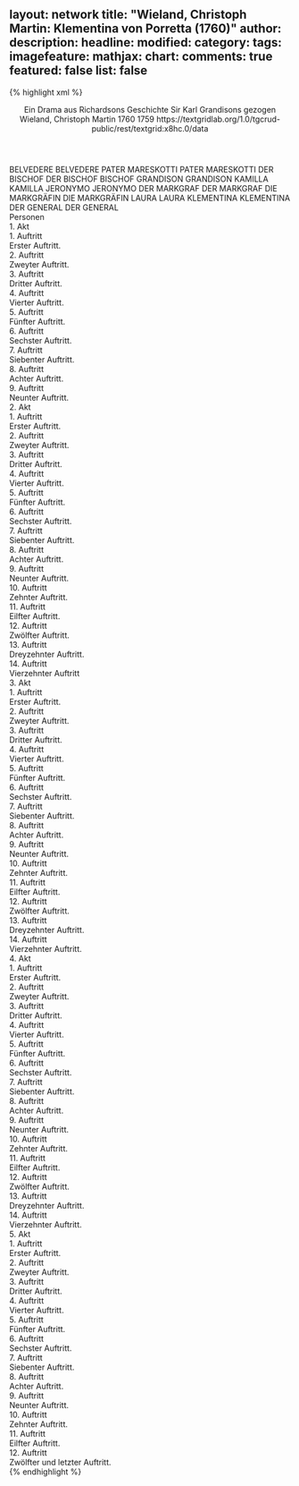layout: network
title: "Wieland, Christoph Martin: Klementina von Porretta (1760)"
author:
description:
headline:
modified:
category:
tags:
imagefeature:
mathjax:
chart:
comments: true
featured: false
list: false
---
{% highlight xml %}
<?xml-model href="https://raw.githubusercontent.com/DLiNa/project/master/rules/lina.rnc"?><?xml-model href="https://raw.githubusercontent.com/DLiNa/project/master/rules/lina.sch"?>
<play xmlns="http://lina.digital">
  <header>
    <title>Klementina von Porretta</title>
    <subtitle>Ein Drama aus Richardsons Geschichte Sir Karl Grandisons gezogen</subtitle>
    <genretitle/>
    <author>Wieland, Christoph Martin</author>
    <date type="print" when="1760">1760</date>
    <date type="premiere"/>
    <date type="written" when="1759">1759</date>
    <source>https://textgridlab.org/1.0/tgcrud-public/rest/textgrid:x8hc.0/data</source>
  </header>
  <personae>
    <character>
      <name>BELVEDERE</name>
      <alias xml:id="belvedere">
        <name>BELVEDERE</name>
      </alias>
    </character>
    <character>
      <name>PATER MARESKOTTI</name>
      <alias xml:id="pater_mareskotti">
        <name>PATER MARESKOTTI</name>
      </alias>
    </character>
    <character>
      <name>DER BISCHOF</name>
      <alias xml:id="der_bischof">
        <name>DER BISCHOF</name>
      </alias>
      <alias xml:id="bischof">
        <name>BISCHOF</name>
      </alias>
    </character>
    <character>
      <name>GRANDISON</name>
      <alias xml:id="grandison">
        <name>GRANDISON</name>
      </alias>
    </character>
    <character>
      <name>KAMILLA</name>
      <alias xml:id="kamilla">
        <name>KAMILLA</name>
      </alias>
    </character>
    <character>
      <name>JERONYMO</name>
      <alias xml:id="jeronymo">
        <name>JERONYMO</name>
      </alias>
    </character>
    <character>
      <name>DER MARKGRAF</name>
      <alias xml:id="der_markgraf">
        <name>DER MARKGRAF</name>
      </alias>
    </character>
    <character>
      <name>DIE MARKGRÄFIN</name>
      <alias xml:id="die_markgräfin">
        <name>DIE MARKGRÄFIN</name>
      </alias>
    </character>
    <character>
      <name>LAURA</name>
      <alias xml:id="laura">
        <name>LAURA</name>
      </alias>
    </character>
    <character>
      <name>KLEMENTINA</name>
      <alias xml:id="klementina">
        <name>KLEMENTINA</name>
      </alias>
    </character>
    <character>
      <name>DER GENERAL</name>
      <alias xml:id="der_general">
        <name>DER GENERAL</name>
      </alias>
    </character>
  </personae>
  <text>
    <div>
      <head>Personen</head>
    </div>
    <div>
      <head>1. Akt</head>
      <div>
        <head>1. Auftritt</head>
        <div>
          <head>Erster Auftritt.</head>
          <sp who="#belvedere">
            <amount n="4" unit="speech_acts"/>
            <amount n="363" unit="words"/>
            <amount n="2190" unit="chars"/>
          </sp>
          <sp who="#pater_mareskotti">
            <amount n="4" unit="speech_acts"/>
            <amount n="968" unit="words"/>
            <amount n="5989" unit="chars"/>
          </sp>
        </div>
      </div>
      <div>
        <head>2. Auftritt</head>
        <div>
          <head>Zweyter Auftritt.</head>
          <sp who="#der_bischof">
            <amount n="3" unit="speech_acts"/>
            <amount n="270" unit="words"/>
            <amount n="1630" unit="chars"/>
          </sp>
          <sp who="#belvedere">
            <amount n="3" unit="speech_acts"/>
            <amount n="82" unit="words"/>
            <amount n="2" unit="lines"/>
            <amount n="475" unit="chars"/>
          </sp>
          <sp who="#pater_mareskotti">
            <amount n="1" unit="speech_acts"/>
            <amount n="35" unit="words"/>
            <amount n="214" unit="chars"/>
          </sp>
        </div>
      </div>
      <div>
        <head>3. Auftritt</head>
        <div>
          <head>Dritter Auftritt.</head>
          <sp who="#der_bischof">
            <amount n="1" unit="speech_acts"/>
            <amount n="78" unit="words"/>
            <amount n="462" unit="chars"/>
          </sp>
        </div>
      </div>
      <div>
        <head>4. Auftritt</head>
        <div>
          <head>Vierter Auftritt.</head>
          <sp who="#der_bischof">
            <amount n="3" unit="speech_acts"/>
            <amount n="417" unit="words"/>
            <amount n="2511" unit="chars"/>
          </sp>
          <sp who="#grandison">
            <amount n="3" unit="speech_acts"/>
            <amount n="214" unit="words"/>
            <amount n="1205" unit="chars"/>
          </sp>
          <sp who="#bischof">
            <amount n="1" unit="speech_acts"/>
            <amount n="40" unit="words"/>
            <amount n="220" unit="chars"/>
          </sp>
        </div>
      </div>
      <div>
        <head>5. Auftritt</head>
        <div>
          <head>Fünfter Auftritt.</head>
          <sp who="#kamilla">
            <amount n="1" unit="speech_acts"/>
            <amount n="33" unit="words"/>
            <amount n="193" unit="chars"/>
          </sp>
          <sp who="#der_bischof">
            <amount n="1" unit="speech_acts"/>
            <amount n="67" unit="words"/>
            <amount n="400" unit="chars"/>
          </sp>
        </div>
      </div>
      <div>
        <head>6. Auftritt</head>
        <div>
          <head>Sechster Auftritt.</head>
          <sp who="#kamilla">
            <amount n="4" unit="speech_acts"/>
            <amount n="441" unit="words"/>
            <amount n="2522" unit="chars"/>
          </sp>
          <sp who="#grandison">
            <amount n="4" unit="speech_acts"/>
            <amount n="90" unit="words"/>
            <amount n="2" unit="lines"/>
            <amount n="503" unit="chars"/>
          </sp>
        </div>
      </div>
      <div>
        <head>7. Auftritt</head>
        <div>
          <head>Siebenter Auftritt.</head>
          <sp who="#belvedere">
            <amount n="9" unit="speech_acts"/>
            <amount n="630" unit="words"/>
            <amount n="1" unit="lines"/>
            <amount n="3524" unit="chars"/>
          </sp>
          <sp who="#grandison">
            <amount n="8" unit="speech_acts"/>
            <amount n="760" unit="words"/>
            <amount n="1" unit="lines"/>
            <amount n="4522" unit="chars"/>
          </sp>
        </div>
      </div>
      <div>
        <head>8. Auftritt</head>
        <div>
          <head>Achter Auftritt.</head>
          <sp who="#grandison">
            <amount n="1" unit="speech_acts"/>
            <amount n="148" unit="words"/>
            <amount n="913" unit="chars"/>
          </sp>
        </div>
      </div>
      <div>
        <head>9. Auftritt</head>
        <div>
          <head>Neunter Auftritt.</head>
          <sp who="#der_bischof">
            <amount n="1" unit="speech_acts"/>
            <amount n="38" unit="words"/>
            <amount n="249" unit="chars"/>
          </sp>
          <sp who="#grandison">
            <amount n="1" unit="speech_acts"/>
            <amount n="15" unit="words"/>
            <amount n="1" unit="lines"/>
            <amount n="76" unit="chars"/>
          </sp>
        </div>
      </div>
    </div>
    <div>
      <head>2. Akt</head>
      <div>
        <head>1. Auftritt</head>
        <div>
          <head>Erster Auftritt.</head>
          <sp who="#jeronymo">
            <amount n="4" unit="speech_acts"/>
            <amount n="246" unit="words"/>
            <amount n="1417" unit="chars"/>
          </sp>
          <sp who="#der_bischof">
            <amount n="4" unit="speech_acts"/>
            <amount n="116" unit="words"/>
            <amount n="2" unit="lines"/>
            <amount n="666" unit="chars"/>
          </sp>
        </div>
      </div>
      <div>
        <head>2. Auftritt</head>
        <div>
          <head>Zweyter Auftritt.</head>
          <sp who="#grandison">
            <amount n="2" unit="speech_acts"/>
            <amount n="61" unit="words"/>
            <amount n="338" unit="chars"/>
          </sp>
          <sp who="#jeronymo">
            <amount n="1" unit="speech_acts"/>
            <amount n="74" unit="words"/>
            <amount n="451" unit="chars"/>
          </sp>
          <sp who="#der_bischof">
            <amount n="1" unit="speech_acts"/>
            <amount n="50" unit="words"/>
            <amount n="300" unit="chars"/>
          </sp>
        </div>
      </div>
      <div>
        <head>3. Auftritt</head>
        <div>
          <head>Dritter Auftritt.</head>
          <sp who="#jeronymo">
            <amount n="2" unit="speech_acts"/>
            <amount n="288" unit="words"/>
            <amount n="1641" unit="chars"/>
          </sp>
          <sp who="#grandison">
            <amount n="1" unit="speech_acts"/>
            <amount n="203" unit="words"/>
            <amount n="1201" unit="chars"/>
          </sp>
        </div>
      </div>
      <div>
        <head>4. Auftritt</head>
        <div>
          <head>Vierter Auftritt.</head>
          <sp who="#der_markgraf">
            <amount n="3" unit="speech_acts"/>
            <amount n="123" unit="words"/>
            <amount n="746" unit="chars"/>
          </sp>
          <sp who="#grandison">
            <amount n="3" unit="speech_acts"/>
            <amount n="83" unit="words"/>
            <amount n="1" unit="lines"/>
            <amount n="463" unit="chars"/>
          </sp>
          <sp who="#die_markgräfin">
            <amount n="3" unit="speech_acts"/>
            <amount n="181" unit="words"/>
            <amount n="1" unit="lines"/>
            <amount n="1017" unit="chars"/>
          </sp>
          <sp who="#jeronymo">
            <amount n="2" unit="speech_acts"/>
            <amount n="43" unit="words"/>
            <amount n="1" unit="lines"/>
            <amount n="235" unit="chars"/>
          </sp>
        </div>
      </div>
      <div>
        <head>5. Auftritt</head>
        <div>
          <head>Fünfter Auftritt.</head>
          <sp who="#der_bischof">
            <amount n="1" unit="speech_acts"/>
            <amount n="39" unit="words"/>
            <amount n="233" unit="chars"/>
          </sp>
          <sp who="#jeronymo">
            <amount n="2" unit="speech_acts"/>
            <amount n="62" unit="words"/>
            <amount n="350" unit="chars"/>
          </sp>
          <sp who="#der_markgraf">
            <amount n="2" unit="speech_acts"/>
            <amount n="72" unit="words"/>
            <amount n="502" unit="chars"/>
          </sp>
          <sp who="#grandison">
            <amount n="1" unit="speech_acts"/>
            <amount n="72" unit="words"/>
            <amount n="427" unit="chars"/>
          </sp>
        </div>
      </div>
      <div>
        <head>6. Auftritt</head>
        <div>
          <head>Sechster Auftritt.</head>
          <sp who="#jeronymo">
            <amount n="2" unit="speech_acts"/>
            <amount n="20" unit="words"/>
            <amount n="2" unit="lines"/>
            <amount n="113" unit="chars"/>
          </sp>
          <sp who="#die_markgräfin">
            <amount n="2" unit="speech_acts"/>
            <amount n="247" unit="words"/>
            <amount n="1439" unit="chars"/>
          </sp>
          <sp who="#pater_mareskotti">
            <amount n="1" unit="speech_acts"/>
            <amount n="82" unit="words"/>
            <amount n="508" unit="chars"/>
          </sp>
          <sp who="#der_markgraf">
            <amount n="1" unit="speech_acts"/>
            <amount n="48" unit="words"/>
            <amount n="256" unit="chars"/>
          </sp>
        </div>
      </div>
      <div>
        <head>7. Auftritt</head>
        <div>
          <head>Siebenter Auftritt.</head>
          <sp who="#laura">
            <amount n="1" unit="speech_acts"/>
            <amount n="28" unit="words"/>
            <amount n="165" unit="chars"/>
          </sp>
          <sp who="#der_markgraf">
            <amount n="1" unit="speech_acts"/>
            <amount n="8" unit="words"/>
            <amount n="1" unit="lines"/>
            <amount n="52" unit="chars"/>
          </sp>
          <sp who="#pater_mareskotti">
            <amount n="1" unit="speech_acts"/>
            <amount n="6" unit="words"/>
            <amount n="1" unit="lines"/>
            <amount n="32" unit="chars"/>
          </sp>
        </div>
      </div>
      <div>
        <head>8. Auftritt</head>
        <div>
          <head>Achter Auftritt.</head>
          <sp who="#grandison">
            <amount n="2" unit="speech_acts"/>
            <amount n="17" unit="words"/>
            <amount n="2" unit="lines"/>
            <amount n="85" unit="chars"/>
          </sp>
          <sp who="#jeronymo">
            <amount n="2" unit="speech_acts"/>
            <amount n="40" unit="words"/>
            <amount n="1" unit="lines"/>
            <amount n="242" unit="chars"/>
          </sp>
          <sp who="#klementina">
            <amount n="6" unit="speech_acts"/>
            <amount n="161" unit="words"/>
            <amount n="2" unit="lines"/>
            <amount n="897" unit="chars"/>
          </sp>
          <sp who="#kamilla">
            <amount n="1" unit="speech_acts"/>
            <amount n="6" unit="words"/>
            <amount n="1" unit="lines"/>
            <amount n="27" unit="chars"/>
          </sp>
          <sp who="#die_markgräfin">
            <amount n="2" unit="speech_acts"/>
            <amount n="33" unit="words"/>
            <amount n="1" unit="lines"/>
            <amount n="196" unit="chars"/>
          </sp>
          <sp who="#der_bischof">
            <amount n="1" unit="speech_acts"/>
            <amount n="34" unit="words"/>
            <amount n="190" unit="chars"/>
          </sp>
        </div>
      </div>
      <div>
        <head>9. Auftritt</head>
        <div>
          <head>Neunter Auftritt.</head>
          <sp who="#grandison">
            <amount n="2" unit="speech_acts"/>
            <amount n="56" unit="words"/>
            <amount n="1" unit="lines"/>
            <amount n="316" unit="chars"/>
          </sp>
          <sp who="#der_bischof">
            <amount n="1" unit="speech_acts"/>
            <amount n="35" unit="words"/>
            <amount n="220" unit="chars"/>
          </sp>
          <sp who="#jeronymo">
            <amount n="1" unit="speech_acts"/>
            <amount n="31" unit="words"/>
            <amount n="190" unit="chars"/>
          </sp>
        </div>
      </div>
      <div>
        <head>10. Auftritt</head>
        <div>
          <head>Zehnter Auftritt.</head>
          <sp who="#jeronymo">
            <amount n="1" unit="speech_acts"/>
            <amount n="47" unit="words"/>
            <amount n="255" unit="chars"/>
          </sp>
          <sp who="#pater_mareskotti">
            <amount n="1" unit="speech_acts"/>
            <amount n="76" unit="words"/>
            <amount n="423" unit="chars"/>
          </sp>
          <sp who="#grandison">
            <amount n="1" unit="speech_acts"/>
            <amount n="121" unit="words"/>
            <amount n="684" unit="chars"/>
          </sp>
        </div>
      </div>
      <div>
        <head>11. Auftritt</head>
        <div>
          <head>Eilfter Auftritt.</head>
          <sp who="#kamilla">
            <amount n="1" unit="speech_acts"/>
            <amount n="58" unit="words"/>
            <amount n="308" unit="chars"/>
          </sp>
          <sp who="#jeronymo">
            <amount n="1" unit="speech_acts"/>
            <amount n="29" unit="words"/>
            <amount n="160" unit="chars"/>
          </sp>
          <sp who="#grandison">
            <amount n="1" unit="speech_acts"/>
            <amount n="13" unit="words"/>
            <amount n="1" unit="lines"/>
            <amount n="73" unit="chars"/>
          </sp>
        </div>
      </div>
      <div>
        <head>12. Auftritt</head>
        <div>
          <head>Zwölfter Auftritt.</head>
          <sp who="#die_markgräfin">
            <amount n="3" unit="speech_acts"/>
            <amount n="54" unit="words"/>
            <amount n="1" unit="lines"/>
            <amount n="310" unit="chars"/>
          </sp>
          <sp who="#klementina">
            <amount n="2" unit="speech_acts"/>
            <amount n="105" unit="words"/>
            <amount n="531" unit="chars"/>
          </sp>
        </div>
      </div>
      <div>
        <head>13. Auftritt</head>
        <div>
          <head>Dreyzehnter Auftritt.</head>
          <sp who="#grandison">
            <amount n="5" unit="speech_acts"/>
            <amount n="117" unit="words"/>
            <amount n="2" unit="lines"/>
            <amount n="663" unit="chars"/>
          </sp>
          <sp who="#klementina">
            <amount n="8" unit="speech_acts"/>
            <amount n="374" unit="words"/>
            <amount n="3" unit="lines"/>
            <amount n="2029" unit="chars"/>
          </sp>
          <sp who="#die_markgräfin">
            <amount n="5" unit="speech_acts"/>
            <amount n="91" unit="words"/>
            <amount n="3" unit="lines"/>
            <amount n="537" unit="chars"/>
          </sp>
        </div>
      </div>
      <div>
        <head>14. Auftritt</head>
        <div>
          <head>Vierzehnter Auftritt</head>
          <sp who="#grandison">
            <amount n="1" unit="speech_acts"/>
            <amount n="241" unit="words"/>
            <amount n="1422" unit="chars"/>
          </sp>
        </div>
      </div>
    </div>
    <div>
      <head>3. Akt</head>
      <div>
        <head>1. Auftritt</head>
        <div>
          <head>Erster Auftritt.</head>
          <sp who="#kamilla">
            <amount n="1" unit="speech_acts"/>
            <amount n="44" unit="words"/>
            <amount n="268" unit="chars"/>
          </sp>
        </div>
      </div>
      <div>
        <head>2. Auftritt</head>
        <div>
          <head>Zweyter Auftritt.</head>
          <sp who="#pater_mareskotti">
            <amount n="3" unit="speech_acts"/>
            <amount n="84" unit="words"/>
            <amount n="2" unit="lines"/>
            <amount n="455" unit="chars"/>
          </sp>
          <sp who="#kamilla">
            <amount n="2" unit="speech_acts"/>
            <amount n="223" unit="words"/>
            <amount n="1368" unit="chars"/>
          </sp>
        </div>
      </div>
      <div>
        <head>3. Auftritt</head>
        <div>
          <head>Dritter Auftritt.</head>
          <sp who="#kamilla">
            <amount n="3" unit="speech_acts"/>
            <amount n="112" unit="words"/>
            <amount n="1" unit="lines"/>
            <amount n="625" unit="chars"/>
          </sp>
          <sp who="#belvedere">
            <amount n="2" unit="speech_acts"/>
            <amount n="120" unit="words"/>
            <amount n="651" unit="chars"/>
          </sp>
        </div>
      </div>
      <div>
        <head>4. Auftritt</head>
        <div>
          <head>Vierter Auftritt.</head>
          <sp who="#belvedere">
            <amount n="5" unit="speech_acts"/>
            <amount n="618" unit="words"/>
            <amount n="3457" unit="chars"/>
          </sp>
          <sp who="#die_markgräfin">
            <amount n="5" unit="speech_acts"/>
            <amount n="761" unit="words"/>
            <amount n="1" unit="lines"/>
            <amount n="4361" unit="chars"/>
          </sp>
        </div>
      </div>
      <div>
        <head>5. Auftritt</head>
        <div>
          <head>Fünfter Auftritt.</head>
          <sp who="#laura">
            <amount n="1" unit="speech_acts"/>
            <amount n="17" unit="words"/>
            <amount n="1" unit="lines"/>
            <amount n="90" unit="chars"/>
          </sp>
          <sp who="#belvedere">
            <amount n="1" unit="speech_acts"/>
            <amount n="61" unit="words"/>
            <amount n="317" unit="chars"/>
          </sp>
        </div>
      </div>
      <div>
        <head>6. Auftritt</head>
        <div>
          <head>Sechster Auftritt.</head>
          <sp who="#die_markgräfin">
            <amount n="1" unit="speech_acts"/>
            <amount n="102" unit="words"/>
            <amount n="548" unit="chars"/>
          </sp>
        </div>
      </div>
      <div>
        <head>7. Auftritt</head>
        <div>
          <head>Siebenter Auftritt.</head>
          <sp who="#der_markgraf">
            <amount n="2" unit="speech_acts"/>
            <amount n="219" unit="words"/>
            <amount n="1261" unit="chars"/>
          </sp>
          <sp who="#jeronymo">
            <amount n="1" unit="speech_acts"/>
            <amount n="76" unit="words"/>
            <amount n="457" unit="chars"/>
          </sp>
        </div>
      </div>
      <div>
        <head>8. Auftritt</head>
        <div>
          <head>Achter Auftritt.</head>
          <sp who="#die_markgräfin">
            <amount n="1" unit="speech_acts"/>
            <amount n="8" unit="words"/>
            <amount n="1" unit="lines"/>
            <amount n="42" unit="chars"/>
          </sp>
          <sp who="#jeronymo">
            <amount n="1" unit="speech_acts"/>
            <amount n="40" unit="words"/>
            <amount n="230" unit="chars"/>
          </sp>
        </div>
      </div>
      <div>
        <head>9. Auftritt</head>
        <div>
          <head>Neunter Auftritt.</head>
          <sp who="#der_bischof">
            <amount n="1" unit="speech_acts"/>
            <amount n="2" unit="words"/>
            <amount n="1" unit="lines"/>
            <amount n="14" unit="chars"/>
          </sp>
          <sp who="#jeronymo">
            <amount n="1" unit="speech_acts"/>
            <amount n="10" unit="words"/>
            <amount n="1" unit="lines"/>
            <amount n="47" unit="chars"/>
          </sp>
          <sp who="#der_markgraf">
            <amount n="4" unit="speech_acts"/>
            <amount n="553" unit="words"/>
            <amount n="1" unit="lines"/>
            <amount n="3202" unit="chars"/>
          </sp>
          <sp who="#grandison">
            <amount n="3" unit="speech_acts"/>
            <amount n="85" unit="words"/>
            <amount n="2" unit="lines"/>
            <amount n="461" unit="chars"/>
          </sp>
        </div>
      </div>
      <div>
        <head>10. Auftritt</head>
        <div>
          <head>Zehnter Auftritt.</head>
          <sp who="#jeronymo">
            <amount n="3" unit="speech_acts"/>
            <amount n="86" unit="words"/>
            <amount n="1" unit="lines"/>
            <amount n="541" unit="chars"/>
          </sp>
          <sp who="#grandison">
            <amount n="6" unit="speech_acts"/>
            <amount n="555" unit="words"/>
            <amount n="1" unit="lines"/>
            <amount n="3198" unit="chars"/>
          </sp>
          <sp who="#pater_mareskotti">
            <amount n="1" unit="speech_acts"/>
            <amount n="24" unit="words"/>
            <amount n="134" unit="chars"/>
          </sp>
          <sp who="#die_markgräfin">
            <amount n="2" unit="speech_acts"/>
            <amount n="91" unit="words"/>
            <amount n="524" unit="chars"/>
          </sp>
          <sp who="#der_bischof">
            <amount n="1" unit="speech_acts"/>
            <amount n="54" unit="words"/>
            <amount n="302" unit="chars"/>
          </sp>
        </div>
      </div>
      <div>
        <head>11. Auftritt</head>
        <div>
          <head>Eilfter Auftritt.</head>
          <sp who="#kamilla">
            <amount n="1" unit="speech_acts"/>
            <amount n="163" unit="words"/>
            <amount n="939" unit="chars"/>
          </sp>
          <sp who="#die_markgräfin">
            <amount n="1" unit="speech_acts"/>
            <amount n="16" unit="words"/>
            <amount n="101" unit="chars"/>
          </sp>
          <sp who="#pater_mareskotti">
            <amount n="1" unit="speech_acts"/>
            <amount n="28" unit="words"/>
            <amount n="159" unit="chars"/>
          </sp>
        </div>
      </div>
      <div>
        <head>12. Auftritt</head>
        <div>
          <head>Zwölfter Auftritt.</head>
          <sp who="#grandison">
            <amount n="3" unit="speech_acts"/>
            <amount n="61" unit="words"/>
            <amount n="2" unit="lines"/>
            <amount n="346" unit="chars"/>
          </sp>
          <sp who="#klementina">
            <amount n="2" unit="speech_acts"/>
            <amount n="664" unit="words"/>
            <amount n="3782" unit="chars"/>
          </sp>
          <sp who="#jeronymo">
            <amount n="1" unit="speech_acts"/>
            <amount n="16" unit="words"/>
            <amount n="1" unit="lines"/>
            <amount n="85" unit="chars"/>
          </sp>
        </div>
      </div>
      <div>
        <head>13. Auftritt</head>
        <div>
          <head>Dreyzehnter Auftritt.</head>
          <sp who="#jeronymo">
            <amount n="2" unit="speech_acts"/>
            <amount n="116" unit="words"/>
            <amount n="670" unit="chars"/>
          </sp>
          <sp who="#klementina">
            <amount n="2" unit="speech_acts"/>
            <amount n="180" unit="words"/>
            <amount n="945" unit="chars"/>
          </sp>
        </div>
      </div>
      <div>
        <head>14. Auftritt</head>
        <div>
          <head>Vierzehnter Auftritt.</head>
          <sp who="#jeronymo">
            <amount n="4" unit="speech_acts"/>
            <amount n="374" unit="words"/>
            <amount n="2140" unit="chars"/>
          </sp>
          <sp who="#grandison">
            <amount n="3" unit="speech_acts"/>
            <amount n="111" unit="words"/>
            <amount n="1" unit="lines"/>
            <amount n="627" unit="chars"/>
          </sp>
        </div>
      </div>
    </div>
    <div>
      <head>4. Akt</head>
      <div>
        <head>1. Auftritt</head>
        <div>
          <head>Erster Auftritt.</head>
          <sp who="#klementina">
            <amount n="1" unit="speech_acts"/>
            <amount n="329" unit="words"/>
            <amount n="1799" unit="chars"/>
          </sp>
        </div>
      </div>
      <div>
        <head>2. Auftritt</head>
        <div>
          <head>Zweyter Auftritt.</head>
          <sp who="#klementina">
            <amount n="5" unit="speech_acts"/>
            <amount n="283" unit="words"/>
            <amount n="2" unit="lines"/>
            <amount n="1570" unit="chars"/>
          </sp>
          <sp who="#grandison">
            <amount n="4" unit="speech_acts"/>
            <amount n="361" unit="words"/>
            <amount n="2123" unit="chars"/>
          </sp>
        </div>
      </div>
      <div>
        <head>3. Auftritt</head>
        <div>
          <head>Dritter Auftritt.</head>
          <sp who="#laura">
            <amount n="1" unit="speech_acts"/>
            <amount n="9" unit="words"/>
            <amount n="1" unit="lines"/>
            <amount n="47" unit="chars"/>
          </sp>
          <sp who="#klementina">
            <amount n="1" unit="speech_acts"/>
            <amount n="114" unit="words"/>
            <amount n="617" unit="chars"/>
          </sp>
          <sp who="#grandison">
            <amount n="1" unit="speech_acts"/>
            <amount n="29" unit="words"/>
            <amount n="165" unit="chars"/>
          </sp>
        </div>
      </div>
      <div>
        <head>4. Auftritt</head>
        <div>
          <head>Vierter Auftritt.</head>
          <sp who="#grandison">
            <amount n="1" unit="speech_acts"/>
            <amount n="130" unit="words"/>
            <amount n="713" unit="chars"/>
          </sp>
        </div>
      </div>
      <div>
        <head>5. Auftritt</head>
        <div>
          <head>Fünfter Auftritt.</head>
          <sp who="#der_general">
            <amount n="5" unit="speech_acts"/>
            <amount n="379" unit="words"/>
            <amount n="1" unit="lines"/>
            <amount n="2286" unit="chars"/>
          </sp>
          <sp who="#grandison">
            <amount n="4" unit="speech_acts"/>
            <amount n="234" unit="words"/>
            <amount n="1352" unit="chars"/>
          </sp>
        </div>
      </div>
      <div>
        <head>6. Auftritt</head>
        <div>
          <head>Sechster Auftritt.</head>
          <sp who="#der_bischof">
            <amount n="1" unit="speech_acts"/>
            <amount n="30" unit="words"/>
            <amount n="161" unit="chars"/>
          </sp>
          <sp who="#grandison">
            <amount n="1" unit="speech_acts"/>
            <amount n="29" unit="words"/>
            <amount n="156" unit="chars"/>
          </sp>
        </div>
      </div>
      <div>
        <head>7. Auftritt</head>
        <div>
          <head>Siebenter Auftritt.</head>
          <sp who="#der_bischof">
            <amount n="7" unit="speech_acts"/>
            <amount n="305" unit="words"/>
            <amount n="1" unit="lines"/>
            <amount n="1803" unit="chars"/>
          </sp>
          <sp who="#der_general">
            <amount n="7" unit="speech_acts"/>
            <amount n="354" unit="words"/>
            <amount n="2" unit="lines"/>
            <amount n="2122" unit="chars"/>
          </sp>
        </div>
      </div>
      <div>
        <head>8. Auftritt</head>
        <div>
          <head>Achter Auftritt.</head>
          <sp who="#der_general">
            <amount n="1" unit="speech_acts"/>
            <amount n="102" unit="words"/>
            <amount n="606" unit="chars"/>
          </sp>
        </div>
      </div>
      <div>
        <head>9. Auftritt</head>
        <div>
          <head>Neunter Auftritt.</head>
          <sp who="#grandison">
            <amount n="4" unit="speech_acts"/>
            <amount n="352" unit="words"/>
            <amount n="1" unit="lines"/>
            <amount n="2035" unit="chars"/>
          </sp>
          <sp who="#der_general">
            <amount n="3" unit="speech_acts"/>
            <amount n="128" unit="words"/>
            <amount n="1" unit="lines"/>
            <amount n="730" unit="chars"/>
          </sp>
        </div>
      </div>
      <div>
        <head>10. Auftritt</head>
        <div>
          <head>Zehnter Auftritt.</head>
          <sp who="#pater_mareskotti">
            <amount n="1" unit="speech_acts"/>
            <amount n="54" unit="words"/>
            <amount n="307" unit="chars"/>
          </sp>
        </div>
      </div>
      <div>
        <head>11. Auftritt</head>
        <div>
          <head>Eilfter Auftritt.</head>
          <sp who="#pater_mareskotti">
            <amount n="2" unit="speech_acts"/>
            <amount n="67" unit="words"/>
            <amount n="1" unit="lines"/>
            <amount n="386" unit="chars"/>
          </sp>
          <sp who="#belvedere">
            <amount n="2" unit="speech_acts"/>
            <amount n="122" unit="words"/>
            <amount n="722" unit="chars"/>
          </sp>
        </div>
      </div>
      <div>
        <head>12. Auftritt</head>
        <div>
          <head>Zwölfter Auftritt.</head>
          <sp who="#jeronymo">
            <amount n="3" unit="speech_acts"/>
            <amount n="247" unit="words"/>
            <amount n="1481" unit="chars"/>
          </sp>
          <sp who="#klementina">
            <amount n="3" unit="speech_acts"/>
            <amount n="71" unit="words"/>
            <amount n="1" unit="lines"/>
            <amount n="373" unit="chars"/>
          </sp>
        </div>
      </div>
      <div>
        <head>13. Auftritt</head>
        <div>
          <head>Dreyzehnter Auftritt.</head>
          <sp who="#die_markgräfin">
            <amount n="1" unit="speech_acts"/>
            <amount n="85" unit="words"/>
            <amount n="474" unit="chars"/>
          </sp>
          <sp who="#klementina">
            <amount n="1" unit="speech_acts"/>
            <amount n="101" unit="words"/>
            <amount n="542" unit="chars"/>
          </sp>
        </div>
      </div>
      <div>
        <head>14. Auftritt</head>
        <div>
          <head>Vierzehnter Auftritt.</head>
          <sp who="#die_markgräfin">
            <amount n="2" unit="speech_acts"/>
            <amount n="132" unit="words"/>
            <amount n="779" unit="chars"/>
          </sp>
          <sp who="#jeronymo">
            <amount n="1" unit="speech_acts"/>
            <amount n="78" unit="words"/>
            <amount n="452" unit="chars"/>
          </sp>
        </div>
      </div>
    </div>
    <div>
      <head>5. Akt</head>
      <div>
        <head>1. Auftritt</head>
        <div>
          <head>Erster Auftritt.</head>
          <sp who="#kamilla">
            <amount n="4" unit="speech_acts"/>
            <amount n="406" unit="words"/>
            <amount n="2367" unit="chars"/>
          </sp>
          <sp who="#grandison">
            <amount n="3" unit="speech_acts"/>
            <amount n="79" unit="words"/>
            <amount n="1" unit="lines"/>
            <amount n="492" unit="chars"/>
          </sp>
        </div>
      </div>
      <div>
        <head>2. Auftritt</head>
        <div>
          <head>Zweyter Auftritt.</head>
          <sp who="#klementina">
            <amount n="1" unit="speech_acts"/>
            <amount n="124" unit="words"/>
            <amount n="634" unit="chars"/>
          </sp>
        </div>
      </div>
      <div>
        <head>3. Auftritt</head>
        <div>
          <head>Dritter Auftritt.</head>
          <sp who="#kamilla">
            <amount n="2" unit="speech_acts"/>
            <amount n="24" unit="words"/>
            <amount n="2" unit="lines"/>
            <amount n="125" unit="chars"/>
          </sp>
          <sp who="#klementina">
            <amount n="2" unit="speech_acts"/>
            <amount n="24" unit="words"/>
            <amount n="2" unit="lines"/>
            <amount n="140" unit="chars"/>
          </sp>
        </div>
      </div>
      <div>
        <head>4. Auftritt</head>
        <div>
          <head>Vierter Auftritt.</head>
        </div>
      </div>
      <div>
        <head>5. Auftritt</head>
        <div>
          <head>Fünfter Auftritt.</head>
          <sp who="#grandison">
            <amount n="4" unit="speech_acts"/>
            <amount n="151" unit="words"/>
            <amount n="1" unit="lines"/>
            <amount n="885" unit="chars"/>
          </sp>
          <sp who="#klementina">
            <amount n="3" unit="speech_acts"/>
            <amount n="83" unit="words"/>
            <amount n="2" unit="lines"/>
            <amount n="476" unit="chars"/>
          </sp>
        </div>
      </div>
      <div>
        <head>6. Auftritt</head>
        <div>
          <head>Sechster Auftritt.</head>
          <sp who="#grandison">
            <amount n="1" unit="speech_acts"/>
            <amount n="90" unit="words"/>
            <amount n="1" unit="lines"/>
            <amount n="451" unit="chars"/>
          </sp>
        </div>
      </div>
      <div>
        <head>7. Auftritt</head>
        <div>
          <head>Siebenter Auftritt.</head>
          <sp who="#die_markgräfin">
            <amount n="2" unit="speech_acts"/>
            <amount n="110" unit="words"/>
            <amount n="1" unit="lines"/>
            <amount n="624" unit="chars"/>
          </sp>
          <sp who="#grandison">
            <amount n="1" unit="speech_acts"/>
            <amount n="30" unit="words"/>
            <amount n="159" unit="chars"/>
          </sp>
        </div>
      </div>
      <div>
        <head>8. Auftritt</head>
        <div>
          <head>Achter Auftritt.</head>
          <sp who="#grandison">
            <amount n="1" unit="speech_acts"/>
            <amount n="119" unit="words"/>
            <amount n="717" unit="chars"/>
          </sp>
        </div>
      </div>
      <div>
        <head>9. Auftritt</head>
        <div>
          <head>Neunter Auftritt.</head>
          <sp who="#der_bischof">
            <amount n="2" unit="speech_acts"/>
            <amount n="99" unit="words"/>
            <amount n="589" unit="chars"/>
          </sp>
          <sp who="#grandison">
            <amount n="2" unit="speech_acts"/>
            <amount n="80" unit="words"/>
            <amount n="1" unit="lines"/>
            <amount n="442" unit="chars"/>
          </sp>
        </div>
      </div>
      <div>
        <head>10. Auftritt</head>
        <div>
          <head>Zehnter Auftritt.</head>
          <sp who="#klementina">
            <amount n="11" unit="speech_acts"/>
            <amount n="1063" unit="words"/>
            <amount n="6139" unit="chars"/>
          </sp>
          <sp who="#grandison">
            <amount n="11" unit="speech_acts"/>
            <amount n="714" unit="words"/>
            <amount n="1" unit="lines"/>
            <amount n="3962" unit="chars"/>
          </sp>
        </div>
      </div>
      <div>
        <head>11. Auftritt</head>
        <div>
          <head>Eilfter Auftritt.</head>
          <sp who="#die_markgräfin">
            <amount n="6" unit="speech_acts"/>
            <amount n="328" unit="words"/>
            <amount n="1" unit="lines"/>
            <amount n="1965" unit="chars"/>
          </sp>
          <sp who="#klementina">
            <amount n="5" unit="speech_acts"/>
            <amount n="638" unit="words"/>
            <amount n="1" unit="lines"/>
            <amount n="3726" unit="chars"/>
          </sp>
        </div>
      </div>
      <div>
        <head>12. Auftritt</head>
        <div>
          <head>Zwölfter und letzter Auftritt.</head>
          <sp who="#der_markgraf">
            <amount n="7" unit="speech_acts"/>
            <amount n="327" unit="words"/>
            <amount n="1822" unit="chars"/>
          </sp>
          <sp who="#klementina">
            <amount n="11" unit="speech_acts"/>
            <amount n="922" unit="words"/>
            <amount n="1" unit="lines"/>
            <amount n="5258" unit="chars"/>
          </sp>
          <sp who="#grandison">
            <amount n="5" unit="speech_acts"/>
            <amount n="218" unit="words"/>
            <amount n="2" unit="lines"/>
            <amount n="1284" unit="chars"/>
          </sp>
          <sp who="#der_general">
            <amount n="3" unit="speech_acts"/>
            <amount n="94" unit="words"/>
            <amount n="1" unit="lines"/>
            <amount n="584" unit="chars"/>
          </sp>
          <sp who="#der_bischof">
            <amount n="2" unit="speech_acts"/>
            <amount n="33" unit="words"/>
            <amount n="1" unit="lines"/>
            <amount n="208" unit="chars"/>
          </sp>
          <sp who="#die_markgräfin">
            <amount n="2" unit="speech_acts"/>
            <amount n="85" unit="words"/>
            <amount n="503" unit="chars"/>
          </sp>
          <sp who="#pater_mareskotti">
            <amount n="1" unit="speech_acts"/>
            <amount n="16" unit="words"/>
            <amount n="1" unit="lines"/>
            <amount n="78" unit="chars"/>
          </sp>
        </div>
      </div>
    </div>
  </text>
</play>
{% endhighlight %}